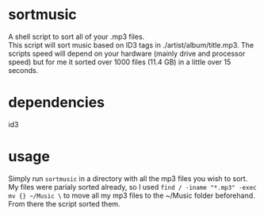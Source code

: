 # sortmusic
A shell script to sort all of your .mp3 files.  
This script will sort music based on ID3 tags in ./artist/album/title.mp3. The scripts speed will depend on your hardware (mainly drive and processor speed) but for me it sorted over 1000 files (11.4 GB) in a little over 15 seconds.

# dependencies
id3

# usage
Simply run `sortmusic` in a directory with all the mp3 files you wish to sort.   
My files were parialy sorted already, so I used `find / -iname "*.mp3" -exec mv {} ~/Music \` to move all my mp3 files to the ~/Music folder beforehand. From there the script sorted them.
